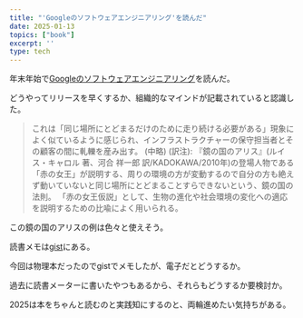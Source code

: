 ```yaml
---
title: "'Googleのソフトウェアエンジニアリング'を読んだ"
date: 2025-01-13
topics: ["book"]
excerpt: ''
type: tech
---
```


年末年始で[Googleのソフトウェアエンジニアリング](https://www.oreilly.co.jp/books/9784873119656/)を読んだ。

どうやってリリースを早くするか、組織的なマインドが記載されていると認識した。

> これは「同じ場所にとどまるだけのために走り続ける必要がある」現象によく似ているように感じられ、インフラストラクチャーの保守担当者とその顧客の間に軋轢を産み出す。
> (中略) (訳注): 『鏡の国のアリス』(ルイス・キャロル 著、河合 祥一郎 訳/KADOKAWA/2010年)の登場人物である「赤の女王」が説明する、周りの環境の方が変動するので自分の方も絶えず動いていないと同じ場所にとどまることすらできないという、鏡の国の法則。 「赤の女王仮説」として、生物の進化や社会環境の変化への適応を説明するための比喩によく用いられる。

この鏡の国のアリスの例は色々と使えそう。

読書メモは[gist](https://gist.github.com/Omochice/d3dbcdb322c4c2ba8633c30d13cbcd07)にある。

今回は物理本だったのでgistでメモしたが、電子だとどうするか。

過去に読書メーターに書いたやつもあるから、それらもどうするか要検討か。

2025は本をちゃんと読むのと実践知にするのと、両輪進めたい気持ちがある。
